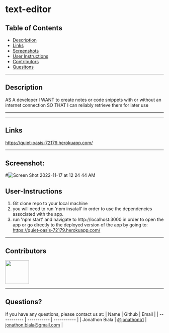 # text-editor

## Table of Contents

- [Description](#Description)
- [Links](#Links)
- [Screenshots](#Screenshots)
- [User Instructions](#User-Instructions)
- [Contributors](#Contributors)
- [Quesitons](#Questions)

---

## Description

AS A developer
I WANT to create notes or code snippets with or without an internet connection
SO THAT I can reliably retrieve them for later use

---

---

## Links

https://quiet-oasis-72179.herokuapp.com/

---

## Screenshot:

#![Screen Shot 2022-11-17 at 12 24 44 AM](https://user-images.githubusercontent.com/102259821/202394674-0f0be2e2-7690-4617-a5e6-eac2b7293bf7.png)


## User-Instructions

1. Git clone repo to your local machine
2. you will need to run 'npm insatall' in order to use the dependencies associated with the app.
3. run 'npm start' and navigate to http://localhost:3000 in order to open the app or go directly to the deployed version of the app by going to:
   https://quiet-oasis-72179.herokuapp.com/

---

## Contributors

[<img src="https://ca.slack-edge.com/T03EP850QMA-U03LRRGR9SA-26e6f5444e8e-512" width="75" height="75">](https://github.com/jonathonb1)

---

## Questions?

If you have any questions, please contact us at:
| Name | Github | Email |
| ----------- | ----------- | ----------- |
| Jonathon Biala | [@jonathonb1](https://github.com/jonathonb1) | jonathon.biala@gmail.com |
